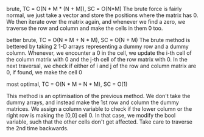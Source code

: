 brute, TC = O(N * M * (N + M)), SC = O(N*M)
The brute force is fairly normal, we just take a vector
and store the positions where the matrix has 0. We then iterate
over the matrix again, and whenever we find a zero, we traverse the row and column and make the cells in them 0 too.

better brute, TC = O(N * M + N * M), SC = O(N + M)
The brute method is bettered by taking 2 1-D arrays representing
a dummy row and a dummy column. Whenever, we encounter
a 0 in the cell, we update the i-th cell of the column matrix with 0
and the j-th cell of the row matrix with 0.
In the next traversal, we check if either of i and j of the row and column matrix are 0,
if found, we make the cell 0

most optimal, TC = O(N * M + N * M), SC = O(1)

This method is an optimisation of the previous method. We don't take the dummy arrays,
and instead make the 1st row and column the dummy matrices.
We assign a column variable to check if the lower column or the right row is making the [0,0] cell 0.
In that case, we modify the bool variable, such that the other cells don't get affected.
Take care to traverse the 2nd time backwards.